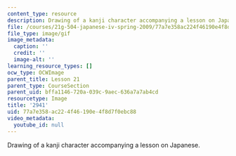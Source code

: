 ```yaml
---
content_type: resource
description: Drawing of a kanji character accompanying a lesson on Japanese.
file: /courses/21g-504-japanese-iv-spring-2009/77a7e358ac224f46190e4f8d7f0ebc88_2941.gif
file_type: image/gif
image_metadata:
  caption: ''
  credit: ''
  image-alt: ''
learning_resource_types: []
ocw_type: OCWImage
parent_title: Lesson 21
parent_type: CourseSection
parent_uid: bffa1146-720a-039c-9aec-636a7a7ab4cd
resourcetype: Image
title: '2941'
uid: 77a7e358-ac22-4f46-190e-4f8d7f0ebc88
video_metadata:
  youtube_id: null
---
```

Drawing of a kanji character accompanying a lesson on Japanese.

